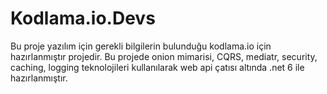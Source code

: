 # Kodlama.io.Devs
Bu proje yazılım için gerekli bilgilerin bulunduğu kodlama.io için hazırlanmıştır projedir.
Bu projede onion mimarisi, CQRS, mediatr, security, caching, logging teknolojileri kullanılarak web api çatısı altında .net 6 ile hazırlanmıştır.

